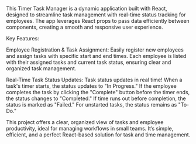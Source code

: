 This Timer Task Manager is a dynamic application built with React, designed to streamline task management with real-time status tracking for employees. The app leverages React props to pass data efficiently between components, creating a smooth and responsive user experience.

Key Features:

Employee Registration & Task Assignment: Easily register new employees and assign tasks with specific start and end times. Each employee is listed with their assigned tasks and current task status, ensuring clear and organized task management.

Real-Time Task Status Updates: Task status updates in real time! When a task's timer starts, the status updates to "In Progress." If the employee completes the task by clicking the "Complete" button before the timer ends, the status changes to "Completed." If time runs out before completion, the status is marked as "Failed." For unstarted tasks, the status remains as "To-Do."

This project offers a clear, organized view of tasks and employee productivity, ideal for managing workflows in small teams. It’s simple, efficient, and a perfect React-based solution for task and time management.
